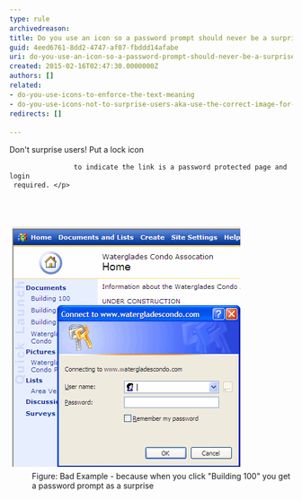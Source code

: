 ```yaml
---
type: rule
archivedreason: 
title: Do you use an icon so a password prompt should never be a surprise?
guid: 4eed6761-8dd2-4747-af07-fbddd14afabe
uri: do-you-use-an-icon-so-a-password-prompt-should-never-be-a-surprise
created: 2015-02-16T02:47:30.0000000Z
authors: []
related:
- do-you-use-icons-to-enforce-the-text-meaning
- do-you-use-icons-not-to-surprise-users-aka-use-the-correct-image-for-files
redirects: []

---
```



<p>Don't surprise users! Put a lock icon
                    
                    to indicate the link is a password protected page and login 
     required. </p>
<br><excerpt class='endintro'></excerpt><br>
<dl class="badImage"><dt> 
      <img alt="Password prompt as a surprise" src="../../assets/PasswordProtectedPagesNeedKey.gif" style="margin:5px;width:406px;" />
   </dt><dd>Figure: Bad Example - because when you click "Building 100" you get a password prompt as a surprise</dd></dl>


